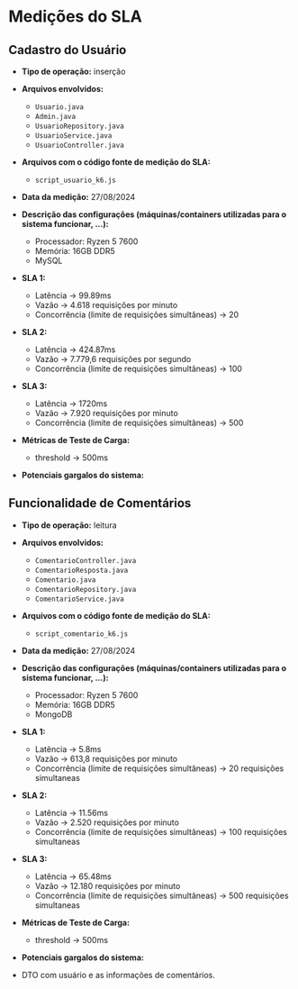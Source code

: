 # Medições do SLA

## Cadastro do Usuário

- **Tipo de operação:** inserção

- **Arquivos envolvidos:**
  - `Usuario.java`
  - `Admin.java`
  - `UsuarioRepository.java`
  - `UsuarioService.java`
  - `UsuarioController.java`

- **Arquivos com o código fonte de medição do SLA:**
  - `script_usuario_k6.js`

- **Data da medição:** 27/08/2024

- **Descrição das configurações (máquinas/containers utilizadas para o sistema funcionar, ...):**
  - Processador: Ryzen 5 7600
  - Memória: 16GB DDR5
  - MySQL
 
- **SLA 1:**
  - Latência -> 99.89ms
  - Vazão -> 4.618 requisições por minuto
  - Concorrência (limite de requisições simultâneas) -> 20

- **SLA 2:**
  - Latência -> 424.87ms
  - Vazão -> 7.779,6 requisições por segundo
  - Concorrência (limite de requisições simultâneas) -> 100
 
- **SLA 3:**
  - Latência -> 1720ms
  - Vazão -> 7.920 requisições por minuto
  - Concorrência (limite de requisições simultâneas) -> 500

- **Métricas de Teste de Carga:**
  - threshold -> 500ms

- **Potenciais gargalos do sistema:**
  

## Funcionalidade de Comentários

- **Tipo de operação:** leitura

- **Arquivos envolvidos:**
  - `ComentarioController.java`
  - `ComentarioResposta.java`
  - `Comentario.java`
  - `ComentarioRepository.java`
  - `ComentarioService.java`

- **Arquivos com o código fonte de medição do SLA:**
  - `script_comentario_k6.js`

- **Data da medição:** 27/08/2024

- **Descrição das configurações (máquinas/containers utilizadas para o sistema funcionar, ...):**
  - Processador: Ryzen 5 7600
  - Memória: 16GB DDR5
  - MongoDB

- **SLA 1:**
  - Latência -> 5.8ms
  - Vazão -> 613,8 requisições por minuto
  - Concorrência (limite de requisições simultâneas) -> 20 requisições simultaneas
 
- **SLA 2:**
  - Latência -> 11.56ms
  - Vazão -> 2.520 requisições por minuto
  - Concorrência (limite de requisições simultâneas) -> 100 requisições simultaneas

- **SLA 3:**
  - Latência -> 65.48ms
  - Vazão -> 12.180 requisições por minuto
  - Concorrência (limite de requisições simultâneas) -> 500 requisições simultaneas
    
- **Métricas de Teste de Carga:**
  - threshold -> 500ms


- **Potenciais gargalos do sistema:**
- DTO com usuário e as informações de comentários.
